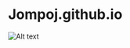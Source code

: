# Jompoj.github.io
![Alt text](![image](https://github.com/Jompoj/Jompoj.github.io/assets/147574797/cdc6763f-7736-4994-acbd-07b71c3ed9b4)
)

